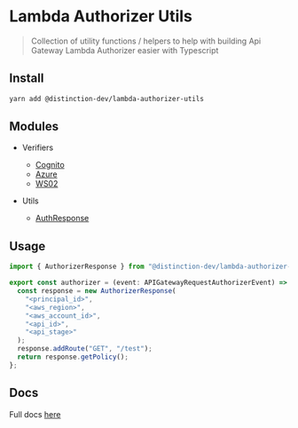 # Lambda Authorizer Utils

> Collection of utility functions / helpers to help with building Api Gateway Lambda Authorizer easier with Typescript

## Install

```bash
yarn add @distinction-dev/lambda-authorizer-utils
```

## Modules

- Verifiers

  - [Cognito](./classes/CognitoVerifier)
  - [Azure](./classes/AzureVerifier)
  - [WS02](./classes/)

- Utils
  - [AuthResponse](./classes/AuthorizerResponse.md)

## Usage

```ts
import { AuthorizerResponse } from "@distinction-dev/lambda-authorizer-utils";

export const authorizer = (event: APIGatewayRequestAuthorizerEvent) => {
  const response = new AuthorizerResponse(
    "<principal_id>",
    "<aws_region>",
    "<aws_account_id>",
    "<api_id>",
    "<api_stage>"
  );
  response.addRoute("GET", "/test");
  return response.getPolicy();
};
```

## Docs

Full docs [here](https://distinction-dev.github.io/lambda-authorizer-utils)
